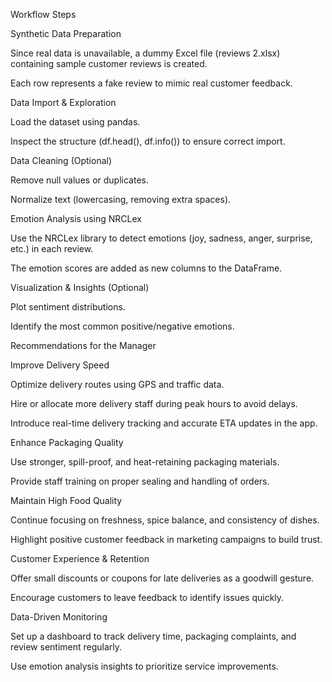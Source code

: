 Workflow Steps

Synthetic Data Preparation

Since real data is unavailable, a dummy Excel file (reviews 2.xlsx) containing sample customer reviews is created.

Each row represents a fake review to mimic real customer feedback.

Data Import & Exploration

Load the dataset using pandas.

Inspect the structure (df.head(), df.info()) to ensure correct import.

Data Cleaning (Optional)

Remove null values or duplicates.

Normalize text (lowercasing, removing extra spaces).

Emotion Analysis using NRCLex

Use the NRCLex library to detect emotions (joy, sadness, anger, surprise, etc.) in each review.

The emotion scores are added as new columns to the DataFrame.

Visualization & Insights (Optional)

Plot sentiment distributions.

Identify the most common positive/negative emotions.

Recommendations for the Manager

Improve Delivery Speed

Optimize delivery routes using GPS and traffic data.

Hire or allocate more delivery staff during peak hours to avoid delays.

Introduce real-time delivery tracking and accurate ETA updates in the app.

Enhance Packaging Quality

Use stronger, spill-proof, and heat-retaining packaging materials.

Provide staff training on proper sealing and handling of orders.

Maintain High Food Quality

Continue focusing on freshness, spice balance, and consistency of dishes.

Highlight positive customer feedback in marketing campaigns to build trust.

Customer Experience & Retention

Offer small discounts or coupons for late deliveries as a goodwill gesture.

Encourage customers to leave feedback to identify issues quickly.

Data-Driven Monitoring

Set up a dashboard to track delivery time, packaging complaints, and review sentiment regularly.

Use emotion analysis insights to prioritize service improvements.
